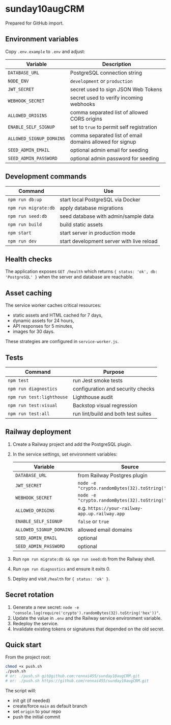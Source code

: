 # sunday10augCRM

Prepared for GitHub import.

## Environment variables

Copy `.env.example` to `.env` and adjust:

| Variable | Description |
| -------- | ----------- |
| `DATABASE_URL` | PostgreSQL connection string |
| `NODE_ENV` | `development` or `production` |
| `JWT_SECRET` | secret used to sign JSON Web Tokens |
| `WEBHOOK_SECRET` | secret used to verify incoming webhooks |
| `ALLOWED_ORIGINS` | comma separated list of allowed CORS origins |
| `ENABLE_SELF_SIGNUP` | set to `true` to permit self registration |
| `ALLOWED_SIGNUP_DOMAINS` | comma separated list of email domains allowed for signup |
| `SEED_ADMIN_EMAIL` | optional admin email for seeding |
| `SEED_ADMIN_PASSWORD` | optional admin password for seeding |

## Development commands

| Command | Use |
| ------- | --- |
| `npm run db:up` | start local PostgreSQL via Docker |
| `npm run migrate:db` | apply database migrations |
| `npm run seed:db` | seed database with admin/sample data |
| `npm run build` | build static assets |
| `npm start` | start server in production mode |
| `npm run dev` | start development server with live reload |

## Health checks

The application exposes `GET /health` which returns `{ status: 'ok', db: 'PostgreSQL' }` when the server and database are reachable.

## Asset caching

The service worker caches critical resources:

- static assets and HTML cached for 7 days,
- dynamic assets for 24 hours,
- API responses for 5 minutes,
- images for 30 days.

These strategies are configured in `service-worker.js`.

## Tests

| Command | Purpose |
| ------- | ------- |
| `npm test` | run Jest smoke tests |
| `npm run diagnostics` | configuration and security checks |
| `npm run test:lighthouse` | Lighthouse audit |
| `npm run test:visual` | Backstop visual regression |
| `npm run test:all` | run lint/build and both test suites |

## Railway deployment

1. Create a Railway project and add the PostgreSQL plugin.
2. In the service settings, set environment variables:

   | Variable | Source |
   |----------|--------|
   | `DATABASE_URL` | from Railway Postgres plugin |
   | `JWT_SECRET` | `node -e "crypto.randomBytes(32).toString('hex')"` |
   | `WEBHOOK_SECRET` | `node -e "crypto.randomBytes(32).toString('hex')"` |
   | `ALLOWED_ORIGINS` | e.g. `https://your-railway-app.up.railway.app` |
   | `ENABLE_SELF_SIGNUP` | `false` or `true` |
   | `ALLOWED_SIGNUP_DOMAINS` | allowed email domains |
   | `SEED_ADMIN_EMAIL` | optional |
   | `SEED_ADMIN_PASSWORD` | optional |

3. Run `npm run migrate:db && npm run seed:db` from the Railway shell.
4. Run `npm run diagnostics` and ensure it exits 0.
5. Deploy and visit `/health` for `{ status: 'ok' }`.

## Secret rotation

1. Generate a new secret: `node -e "console.log(require('crypto').randomBytes(32).toString('hex'))"`.
2. Update the value in `.env` and the Railway service environment variable.
3. Redeploy the service.
4. Invalidate existing tokens or signatures that depended on the old secret.

## Quick start

From the project root:

```bash
chmod +x push.sh
./push.sh
# or: ./push.sh git@github.com:rennai455/sunday10augCRM.git
# or: ./push.sh https://github.com/rennai455/sunday10augCRM.git
```

The script will:
- init git (if needed)
- create/force `main` as default branch
- set `origin` to your repo
- push the initial commit
